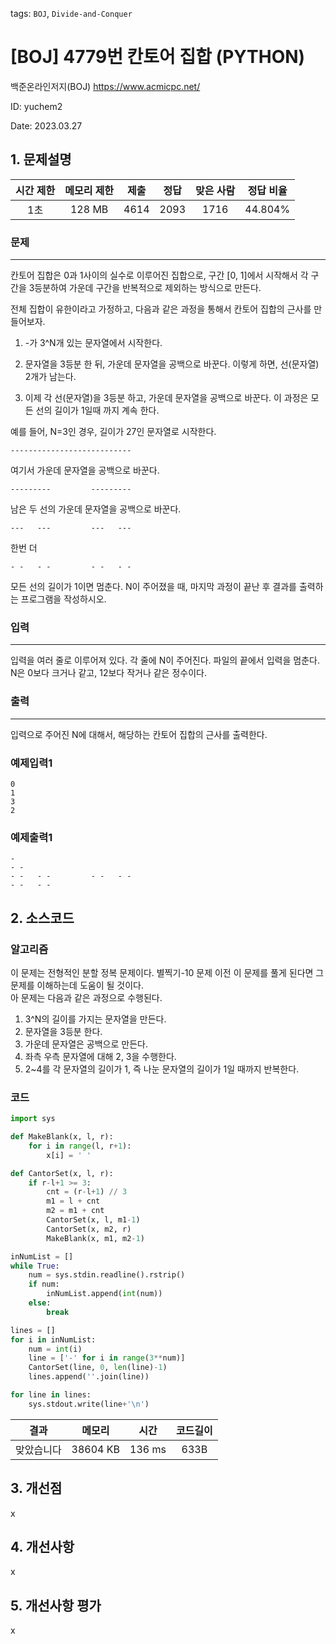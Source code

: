 tags: `BOJ`, `Divide-and-Conquer`
# [BOJ] 4779번 칸토어 집합 (PYTHON)
백준온라인저지(BOJ) https://www.acmicpc.net/

ID: yuchem2

Date: 2023.03.27
## 1. 문제설명
| 시간 제한 | 메모리 제한 | 제출  | 정답 | 맞은 사람 | 정답 비율 |
| :---: | :---: | :---: | :---: | :---: | :---: |
|  1초  | 128 MB  | 4614  | 2093 | 1716 | 44.804% |

### 문제
---
칸토어 집합은 0과 1사이의 실수로 이루어진 집합으로, 구간 [0, 1]에서 시작해서 각 구간을 3등분하여 가운데 구간을 반복적으로 제외하는 방식으로 만든다.

전체 집합이 유한이라고 가정하고, 다음과 같은 과정을 통해서 칸토어 집합의 근사를 만들어보자.

1. -가 3^N개 있는 문자열에서 시작한다.

2. 문자열을 3등분 한 뒤, 가운데 문자열을 공백으로 바꾼다. 이렇게 하면, 선(문자열) 2개가 남는다.

3. 이제 각 선(문자열)을 3등분 하고, 가운데 문자열을 공백으로 바꾼다. 이 과정은 모든 선의 길이가 1일때 까지 계속 한다.

예를 들어, N=3인 경우, 길이가 27인 문자열로 시작한다.
```
---------------------------
```
여기서 가운데 문자열을 공백으로 바꾼다.
```
---------         ---------
```
남은 두 선의 가운데 문자열을 공백으로 바꾼다.
```
---   ---         ---   ---
```
한번 더
```
- -   - -         - -   - -
```
모든 선의 길이가 1이면 멈춘다. N이 주어졌을 때, 마지막 과정이 끝난 후 결과를 출력하는 프로그램을 작성하시오.


### 입력
---
입력을 여러 줄로 이루어져 있다. 각 줄에 N이 주어진다. 파일의 끝에서 입력을 멈춘다. N은 0보다 크거나 같고, 12보다 작거나 같은 정수이다.
### 출력
---
입력으로 주어진 N에 대해서, 해당하는 칸토어 집합의 근사를 출력한다.
### 예제입력1
```
0
1
3
2
```
### 예제출력1
```
-
- -
- -   - -         - -   - -
- -   - -
```
## 2. 소스코드

### 알고리즘
이 문제는 전형적인 분할 정복 문제이다. 별찍기-10 문제 이전 이 문제를 풀게 된다면 그 문제를 이해하는데 도움이 될 것이다.  
아 문제는 다음과 같은 과정으로 수행된다.  
1. 3^N의 길이를 가지는 문자열을 만든다. 
2. 문자열을 3등분 한다.
3. 가운데 문자열은 공백으로 만든다.
4. 좌측 우측 문자열에 대해 2, 3을 수행한다.
5. 2~4를 각 문자열의 길이가 1, 즉 나눈 문자열의 길이가 1일 때까지 반복한다. 

### 코드
```Python
import sys

def MakeBlank(x, l, r):
    for i in range(l, r+1):
        x[i] = ' '

def CantorSet(x, l, r):
    if r-l+1 >= 3:
        cnt = (r-l+1) // 3
        m1 = l + cnt
        m2 = m1 + cnt
        CantorSet(x, l, m1-1)
        CantorSet(x, m2, r)
        MakeBlank(x, m1, m2-1)

inNumList = []
while True:
    num = sys.stdin.readline().rstrip()
    if num:
        inNumList.append(int(num))
    else:
        break

lines = []
for i in inNumList:
    num = int(i)
    line = ['-' for i in range(3**num)]
    CantorSet(line, 0, len(line)-1)
    lines.append(''.join(line))

for line in lines:
    sys.stdout.write(line+'\n')
```

| 결과 | 메모리 | 시간 | 코드길이 |
|:---:|:-----: | :---: | :----: |
| 맞았습니다 | 38604 KB | 136 ms | 633B |

## 3. 개선점
x
## 4. 개선사항
x
## 5. 개선사항 평가
x
